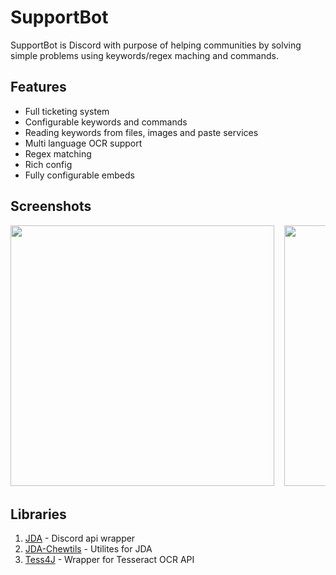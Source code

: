 # SupportBot
SupportBot is Discord with purpose of helping communities by solving simple problems using keywords/regex maching and commands. 
## Features 
- Full ticketing system
- Configurable keywords and commands
- Reading keywords from files, images and paste services
- Multi language OCR support
- Regex matching
- Rich config
- Fully configurable embeds
## Screenshots
<pre>
<img src = "https://media.discordapp.net/attachments/976766831182368768/998220393515073626/unknown.png" width=421.5 height=417.75></img>  <img src = "https://cdn.discordapp.com/attachments/976766831182368768/999113223125086220/unknown.png" width=421.5 height=417.75></img></pre>
## Libraries 
1. [JDA](https://github.com/DV8FromTheWorld/JDA) - Discord api wrapper
2. [JDA-Chewtils](https://github.com/Chew/JDA-Chewtils) - Utilites for JDA
3. [Tess4J](https://github.com/nguyenq/tess4j) - Wrapper for Tesseract OCR API
